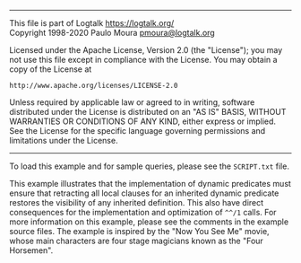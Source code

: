 ________________________________________________________________________

This file is part of Logtalk <https://logtalk.org/>  
Copyright 1998-2020 Paulo Moura <pmoura@logtalk.org>

Licensed under the Apache License, Version 2.0 (the "License");
you may not use this file except in compliance with the License.
You may obtain a copy of the License at

    http://www.apache.org/licenses/LICENSE-2.0

Unless required by applicable law or agreed to in writing, software
distributed under the License is distributed on an "AS IS" BASIS,
WITHOUT WARRANTIES OR CONDITIONS OF ANY KIND, either express or implied.
See the License for the specific language governing permissions and
limitations under the License.
________________________________________________________________________


To load this example and for sample queries, please see the `SCRIPT.txt` file.

This example illustrates that the implementation of dynamic predicates must
ensure that retracting all local clauses for an inherited dynamic predicate
restores the visibility of any inherited definition. This also have direct
consequences for the implementation and optimization of `^^/1` calls. For
more information on this example, please see the comments in the example
source files. The example is inspired by the "Now You See Me" movie, whose
main characters are four stage magicians known as the "Four Horsemen".
